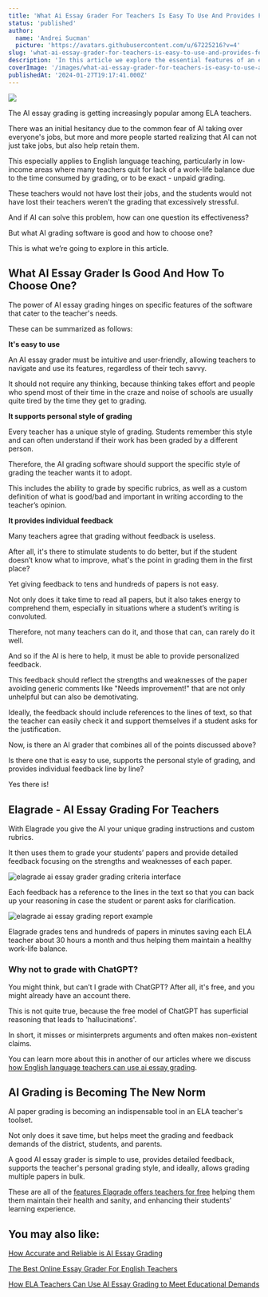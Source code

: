```yaml
---
title: 'What Ai Essay Grader For Teachers Is Easy To Use And Provides Feedback'
status: 'published'
author:
  name: 'Andrei Sucman'
  picture: 'https://avatars.githubusercontent.com/u/67225216?v=4'
slug: 'what-ai-essay-grader-for-teachers-is-easy-to-use-and-provides-feedback'
description: 'In this article we explore the essential features of an effective AI essay grader, highlighting the core functionality and crucial effect it has on both students and teachers. Read how AI essay grading helps retain educators, and improve student outcomes while meeting teaching standards and parents'' demands.'
coverImage: '/images/what-ai-essay-grader-for-teachers-is-easy-to-use-and-provides-feedback-q1mj-MxOD.webp'
publishedAt: '2024-01-27T19:17:41.000Z'
---
```


![](/images/what-ai-essay-grader-for-teachers-is-easy-to-use-and-provides-feedback-i2ot-A5Nj.webp)

The AI essay grading is getting increasingly popular among ELA teachers.

There was an initial hesitancy due to the common fear of AI taking over everyone's jobs, but more and more people started realizing that AI can not just take jobs, but also help retain them.

This especially applies to English language teaching, particularly in low-income areas where many teachers quit for lack of a work-life balance due to the time consumed by grading, or to be exact - unpaid grading.

These teachers would not have lost their jobs, and the students would not have lost their teachers weren't the grading that excessively stressful.

And if AI can solve this problem, how can one question its effectiveness?

But what AI grading software is good and how to choose one?

This is what we’re going to explore in this article.

## What AI Essay Grader Is Good And How To Choose One?

The power of AI essay grading hinges on specific features of the software that cater to the teacher's needs.

These can be summarized as follows:

**It's easy to use**

An AI essay grader must be intuitive and user-friendly, allowing teachers to navigate and use its features, regardless of their tech savvy.

It should not require any thinking, because thinking takes effort and people who spend most of their time in the craze and noise of schools are usually quite tired by the time they get to grading.

**It supports personal style of grading**

Every teacher has a unique style of grading. Students remember this style and can often understand if their work has been graded by a different person.

Therefore, the AI grading software should support the specific style of grading the teacher wants it to adopt.

This includes the ability to grade by specific rubrics, as well as a custom definition of what is good/bad and important in writing according to the teacher’s opinion.

**It provides individual feedback**

Many teachers agree that grading without feedback is useless.

After all, it's there to stimulate students to do better, but if the student doesn’t know what to improve, what's the point in grading them in the first place?

Yet giving feedback to tens and hundreds of papers is not easy.

Not only does it take time to read all papers, but it also takes energy to comprehend them, especially in situations where a student’s writing is convoluted.

Therefore, not many teachers can do it, and those that can, can rarely do it well.

And so if the AI is here to help, it must be able to provide personalized feedback.

This feedback should reflect the strengths and weaknesses of the paper avoiding generic comments like "Needs improvement!" that are not only unhelpful but can also be demotivating.

Ideally, the feedback should include references to the lines of text, so that the teacher can easily check it and support themselves if a student asks for the justification.

Now, is there an AI grader that combines all of the points discussed above?

Is there one that is easy to use, supports the personal style of grading, and provides individual feedback line by line?

Yes there is!

## Elagrade - AI Essay Grading For Teachers

With Elagrade you give the AI your unique grading instructions and custom rubrics.

It then uses them to grade your students’ papers and provide detailed feedback focusing on the strengths and weaknesses of each paper.

![elagrade ai essay grader grading criteria interface](/images/4-elagrade-add-grading-criteria-kwnt-IwOT.webp)

Each feedback has a reference to the lines in the text so that you can back up your reasoning in case the student or parent asks for clarification.

![elagrade ai essay grading report example](/images/5-elagrade-grading-report-k0md-Y3NT.webp)

Elagrade grades tens and hundreds of papers in minutes saving each ELA teacher about 30 hours a month and thus helping them maintain a healthy work-life balance.

### Why not to grade with ChatGPT?

You might think, but can’t I grade with ChatGPT? After all, it's free, and you might already have an account there.

This is not quite true, because the free model of ChatGPT has superficial reasoning that leads to 'hallucinations'.

In short, it misses or misinterprets arguments and often makes non-existent claims.

You can learn more about this in another of our articles where we discuss [how English language teachers can use ai essay grading](https://elagrade.com/blog/how-ela-teachers-can-embrace-ai-essay-grading).

## AI Grading is Becoming The New Norm

AI paper grading is becoming an indispensable tool in an ELA teacher's toolset.

Not only does it save time, but helps meet the grading and feedback demands of the district, students, and parents.

A good AI essay grader is simple to use, provides detailed feedback, supports the teacher's personal grading style, and ideally, allows grading multiple papers in bulk.

These are all of the [features Elagrade offers teachers for free](https://elagrade.com) helping them them maintain their health and sanity, and enhancing their students' learning experience.

## You may also like:

[How Accurate and Reliable is AI Essay Grading](https://elagrade.com/blog/how-accurate-and-reliable-is-ai-essay-grading)

[The Best Online Essay Grader For English Teachers](https://elagrade.com/blog/the-best-online-essay-grader-for-english-teachers)

[How ELA Teachers Can Use AI Essay Grading to Meet Educational Demands](https://elagrade.com/blog/how-ela-teachers-can-embrace-ai-essay-grading)
